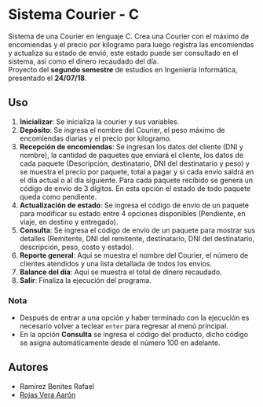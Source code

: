 # Sistema Courier - C
Sistema de una Courier en lenguaje C. Crea una Courier con el máximo de encomiendas y el precio por kilogramo para luego registra las encomiendas y actualiza su estado de envió, este estado puede ser consultado en el sistema, así como el dinero recaudado del día.
<br>
Proyecto del **segundo semestre** de estudios en Ingeniería Informática, presentado el **24/07/18**.

## Uso
1. **Inicializar**: Se inicializa la courier y sus variables.
2. **Depósito**: Se ingresa el nombre del Courier, el peso máximo de encomiendas diarias y el precio por kilogramo.
3. **Recepción de encomiendas**: Se ingresan los datos del cliente (DNI y nombre), la cantidad de paquetes que enviará el cliente, los datos de cada paquete (Descripción, destinatario, DNI del destinatario y peso) y se muestra el precio por paquete, total a pagar y si cada envío saldrá en el día actual o al día siguiente. Para cada paquete recibido se genera un código de envío de 3 dígitos. En esta opción el estado de todo paquete queda como pendiente.
4. **Actualización de estado**: Se ingresa el código de envío de un paquete para modificar su estado entre 4 opciones disponibles (Pendiente, en viaje, en destino y entregado).
5. **Consulta**: Se ingresa el código de envío de un paquete para mostrar sus detalles (Remitente, DNI del remitente, destinatario, DNI del destinatario, descripción, peso, costo y estado).
6. **Reporte general**: Aquí se muestra el nombre del Courier, el número de clientes atendidos y una lista detallada de todos los envíos.
7. **Balance del día**: Aquí se muestra el total de dinero recaudado.
9. **Salir**: Finaliza la ejecución del programa.

### Nota
- Después de entrar a una opción y haber terminado con la ejecución es necesario volver a teclear ```enter``` para regresar al menú principal.
- En la opción **Consulta** se ingresa el código del producto, dicho código se asigna automáticamente desde el número 100 en adelante.

## Autores
- Ramirez Benites Rafael
- [Rojas Vera Aarón](https://github.com/Aaron-Shrike)
